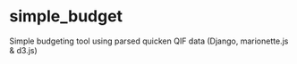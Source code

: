 simple_budget
=============

Simple budgeting tool using parsed quicken QIF data (Django, marionette.js &amp; d3.js)

